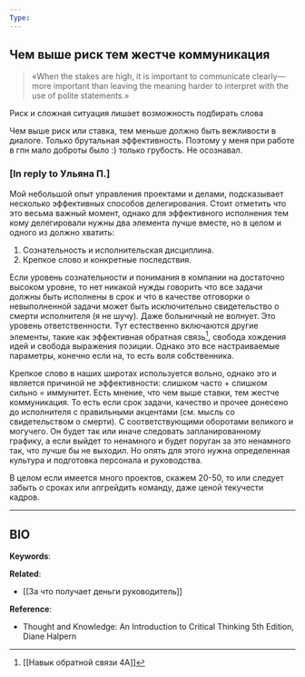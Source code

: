```yaml
---
Type:
---
```


## Чем выше риск тем жестче коммуникация
> «When the stakes are high, it is important to communicate clearly—more important than leaving the meaning harder to interpret with the use of polite statements.»

Риск и сложная ситуация лишает возможность подбирать слова

Чем выше риск или ставка, тем меньше должно быть вежливости в диалоге. Только брутальная эффективность. Поэтому у меня при работе в гпн мало доброты было :) только грубость. Не осознавал.


### [In reply to Ульяна П.]
Мой небольшой опыт управления проектами и делами, подсказывает несколько эффективных способов делегирования. Стоит отметить что это весьма важный момент, однако для эффективного исполнения тем кому делегировали нужны два элемента лучше вместе, но в целом и одного из должно хватить: 

1. Сознательность и исполнительская дисциплина. 
2. Крепкое слово и конкретные последствия.
 
Если уровень сознательности и понимания в компании на достаточно высоком уровне, то нет никакой нужды говорить что все задачи должны быть исполнены в срок и что в качестве отговорки о невыполненной задачи может быть исключительно свидетельство о смерти исполнителя (я не шучу). Даже больничный не волнует. Это уровень ответственности. Тут естественно включаются другие элементы, такие как эффективная обратная связь[^1], свобода хождения идей и свобода выражения позиции. Однако это все настраиваемые параметры, конечно если на, то есть воля собственника.

Крепкое слово в наших широтах используется вольно, однако это и является причиной не эффективности: слишком часто + слишком сильно = иммунитет. Есть мнение, что чем выше ставки, тем жестче коммуникация. То есть если срок задачи, качество и прочее донесено до исполнителя с правильными акцентами (см. мысль со свидетельством о смерти). С соответствующими оборотами великого и могучего. Он будет так или иначе следовать запланированному графику, а если выйдет то ненамного и будет поруган за это ненамного так, что лучше бы не выходил. Но опять для этого нужна определенная культура и подготовка персонала и руководства.

В целом если имеется много проектов, скажем 20-50, то или следует забыть о сроках или апгрейдить команду, даже ценой текучести кадров.

***
## BIO
**Keywords**:

**Related**:
- [[За что получает деньги руководитель]]

**Reference**: 
- Thought and Knowledge: An Introduction to Critical Thinking 5th Edition, Diane Halpern

[^1]: [[Навык обратной связи 4A]]